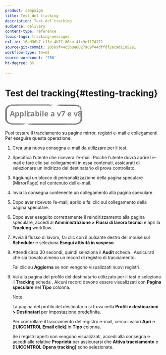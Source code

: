```yaml
---
product: campaign
title: Test del tracking
description: Test del tracking
audience: delivery
content-type: reference
topic-tags: tracking-messages
exl-id: 16ad36b7-c13e-4b77-86ca-41c9ef174172
source-git-commit: 20509f44c5b8e0827a09f44dffdf2ec9d11652a1
workflow-type: tm+mt
source-wordcount: '250'
ht-degree: 3%

---
```


# Test del tracking{#testing-tracking}

![](../../assets/common.svg)

Puoi testare il tracciamento su pagine mirror, registri e-mail e collegamenti. Per eseguire questa operazione:

1. Crea una nuova consegna e-mail da utilizzare per il test.
1. Specifica l’utente che riceverà l’e-mail. Poiché l’utente dovrà aprire l’e-mail e fare clic sui collegamenti in essa contenuti, assicurati di selezionare un indirizzo del destinatario di prova controllato.
1. Aggiungi un blocco di personalizzazione della pagina speculare (MirrorPage) nel contenuto dell’e-mail.
1. Invia la consegna contenente un collegamento alla pagina speculare.
1. Dopo aver ricevuto l’e-mail, aprilo e fai clic sul collegamento della pagina speculare.
1. Dopo aver eseguito correttamente il reindirizzamento alla pagina speculare, accedi al **Amministrazione > Flussi di lavoro tecnici** e apri la **Tracking** workflow.
1. Avvia il flusso di lavoro, fai clic con il pulsante destro del mouse sul **Scheduler** e seleziona **Esegui attività in sospeso**.
1. Attendi circa 30 secondi, quindi seleziona il **Audit** scheda . Assicurati che sia trovato almeno un record di registro di tracciamento.

   Fai clic su **Aggiorna** se non vengono visualizzati nuovi registri.

1. Vai alla pagina del profilo del destinatario utilizzato per il test e seleziona il **Tracking** scheda . Alcuni record devono essere visualizzati con **Pagina speculare** nel **Tipo** colonna.

   >[!NOTE]
   >
   >La pagina del profilo del destinatario si trova nella **Profili e destinazioni > Destinatari** per impostazione predefinita.

   Per controllare il tracciamento del registro e-mail, cerca i valori **Apri** e **[!UICONTROL Email click]** in **Tipo** colonna.

   Se i registri aperti non vengono visualizzati, accedi alla consegna e accedi alle relative **Proprietà** per assicurarsi che **Attiva tracciamento** e **[!UICONTROL Opens tracking]** sono selezionate.

